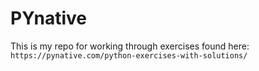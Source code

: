 # PYnative

This is my repo for working through exercises found here:
`https://pynative.com/python-exercises-with-solutions/`
